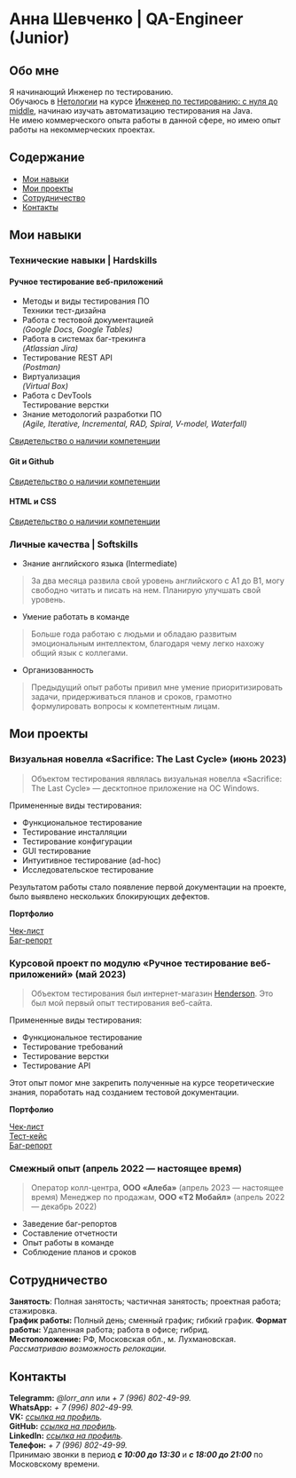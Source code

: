 # Анна Шевченко | QA-Engineer (Junior)
## Обо мне
Я начинающий Инженер по тестированию. <br>
Обучаюсь в [Нетологии](https://netology.ru/) на курсе [Инженер по тестированию: с нуля до middle](https://netology.ru/programs/qa-middle?recommended_by=instant_search), начинаю изучать автоматизацию тестирования на Java.  <br>
Не имею коммерческого опыта работы в данной сфере, но имею опыт работы на некоммерческих проектах.

## Содержание
* [Мои навыки](#мои-навыки)
* [Мои проекты](#мои-проекты)
* [Сотрудничество](#сотрудничество)
* [Контакты](#контакты)
## Мои навыки

### Технические навыки | Hardskills
#### Ручное тестирование веб-приложений

* Методы и виды тестирования ПО <br> Техники тест-дизайна
* Работа с тестовой документацией <br> *(Google Docs, Google Tables)*
* Работа в системах баг-трекинга <br> *(Atlassian Jira)*
* Тестирование REST API <br> *(Postman)*
* Виртуализация <br> *(Virtual Box)*
* Работа с DevTools <br> Тестирование верстки 
* Знание методологий разработки ПО <br> *(Agile, Iterative, Incremental, RAD, Spiral, V-model, Waterfall)*

[Свидетельство о наличии компетенции](https://netology.ru/backend/api/user/programs/37617/pdf_certificate)

#### Git и Github

[Свидетельство о наличии компетенции](https://netology.ru/backend/api/user/programs/37337/pdf_certificate)

#### HTML и CSS

[Свидетельство о наличии компетенции](https://netology.ru/backend/api/user/programs/27205/pdf_certificate)


### Личные качества | Softskills
* Знание английского языка (Intermediate)
 > За два месяца развила свой уровень английского с A1 до B1, могу свободно читать и писать на нем. Планирую улучшать свой уровень.

* Умение работать в команде
 > Больше года работаю с людьми и обладаю развитым эмоциональным интеллектом, благодаря чему легко нахожу общий язык с коллегами.

* Организованность
 > Предыдущий опыт работы привил мне умение приоритизировать задачи, придерживаться планов и сроков, грамотно формулировать вопросы к компетентным лицам.

## Мои проекты
### Визуальная новелла «Sacrifice: The Last Cycle» (июнь 2023) <br>
  > Объектом тестирования являлась визуальная новелла «Sacrifice: The Last Cycle» — десктопное приложение на ОС Windows. 
  
  Примененные виды тестирования:
  * Функциональное тестирование
  * Тестирование инсталляции
  * Тестирование конфигурации
  * GUI тестирование
  * Интуитивное тестирование (ad-hoc)
  * Исследовательское тестирование<br>

  Результатом работы стало появление первой документации на проекте, было выявлено нескольких блокирующих дефектов. <br>

**Портфолио**

  [Чек-лист](https://docs.google.com/spreadsheets/d/1ctDB8YPZ3Ar0Z4YSz0lxeBCN06-Jo3cBEqoeDsZZ1qA/edit?usp=sharing) <br>
  [Баг-репорт](https://docs.google.com/spreadsheets/d/15NEsmxuBxLthXDOqRtQqlgkeZgx5rw1qbCGD9b_Ef9k/edit?usp=sharing)

### Курсовой проект по модулю «Ручное тестирование веб-приложений» (май 2023)<br>
   > Объектом тестирования был интернет-магазин [Henderson](https://henderson.ru/). Это был мой первый опыт тестирования веб-сайта.

   Примененные виды тестирования:
   * Функциональное тестирование
   * Тестирование требований
   * Тестирование верстки
   * Тестирование API

  Этот опыт помог мне закрепить полученные на курсе теоретические знания, поработать над созданием тестовой документации. <br>

**Портфолио**

  [Чек-лист](https://docs.google.com/spreadsheets/d/1Ip0iSqM5D5_-gDQuOXpIcUAPnNBhcMkH1rzSONSM35k/edit?usp=sharing) <br>
  [Тест-кейс](https://docs.google.com/spreadsheets/d/1ggIAGtS9OObRawDaS-LGVJs6-1r7BOZSRRrRTSwpZWU/edit?usp=sharing) <br>
  [Баг-репорт](https://docs.google.com/spreadsheets/d/1a_w0qCcqWr3G6zR-n9Q_bcFPm4DOyD9063KjDZCXJn0/edit?usp=sharing)

### Смежный опыт (апрель 2022 — настоящее время)
> Оператор колл-центра, **ООО «Алеба»** (апрель 2023 — настоящее время) 
> Менеджер по продажам, **ООО «T2 Мобайл»** (апрель 2022 — декабрь 2022) <br>

* Заведение баг-репортов
* Составление отчетности
* Опыт работы в команде
* Соблюдение планов и сроков

## Сотрудничество

  **Занятость**: Полная занятость; частичная занятость; проектная работа; стажировка. <br>
  **График работы:** Полный день; сменный график; гибкий график.
  **Формат работы:** Удаленная работа; работа в офисе; гибрид. <br>
  **Местоположение:** РФ, Московская обл., м. Лухмановская. <br> *Рассматриваю возможность релокации.*

## Контакты
  **Telegramm:** *@lorr_ann* или *+ 7 (996) 802-49-99.* <br>
  **WhatsApp:** *+ 7 (996) 802-49-99.*<br>
  **VK:** *[ссылка на профиль](https://vk.com/ann_shevc).*<br>
  **GitHub:** *[ссылка на профиль](https://github.com/Lorrso).*<br>
  **LinkedIn:** *[ссылка на профиль](https://www.linkedin.com/in/анна-шевченко-417b65283).*<br>
  **Телефон:** *+ 7 (996) 802-49-99.* <br> Принимаю звонки в период __*с 10:00 до 13:30*__ и __*с 18:00 до 21:00*__ по Московскому времени.